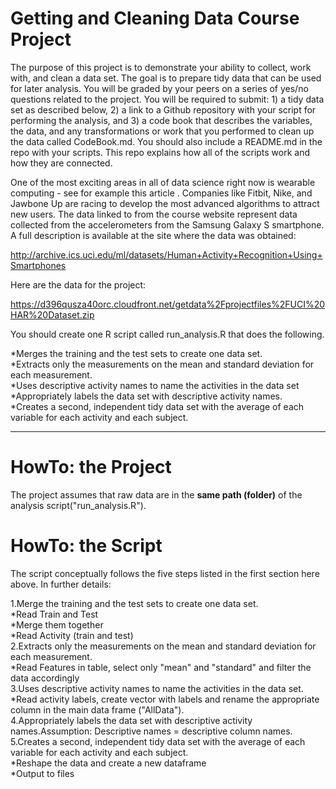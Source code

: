 Getting and Cleaning Data Course Project
========================================================

The purpose of this project is to demonstrate your ability to collect, work with, and clean a data set. The goal is to prepare tidy data that can be used for later analysis. You will be graded by your peers on a series of yes/no questions related to the project. You will be required to submit: 1) a tidy data set as described below, 2) a link to a Github repository with your script for performing the analysis, and 3) a code book that describes the variables, the data, and any transformations or work that you performed to clean up the data called CodeBook.md. You should also include a README.md in the repo with your scripts. This repo explains how all of the scripts work and how they are connected. 

One of the most exciting areas in all of data science right now is wearable computing - see for example this article . Companies like Fitbit, Nike, and Jawbone Up are racing to develop the most advanced algorithms to attract new users. The data linked to from the course website represent data collected from the accelerometers from the Samsung Galaxy S smartphone. A full description is available at the site where the data was obtained:

http://archive.ics.uci.edu/ml/datasets/Human+Activity+Recognition+Using+Smartphones

Here are the data for the project:

https://d396qusza40orc.cloudfront.net/getdata%2Fprojectfiles%2FUCI%20HAR%20Dataset.zip

 You should create one R script called run_analysis.R that does the following. 

*Merges the training and the test sets to create one data set.  
*Extracts only the measurements on the mean and standard deviation for each measurement.   
*Uses descriptive activity names to name the activities in the data set  
*Appropriately labels the data set with descriptive activity names.   
*Creates a second, independent tidy data set with the average of each variable for each activity and each subject.   

----------------------

HowTo: the Project
=============================================================

The project assumes that raw data  are in the **same path (folder)** of the analysis script("run_analysis.R").


HowTo: the Script
=============================================================

The script conceptually follows the five steps listed in the first section here above. In further details:

1.Merge the training and the test sets to create one data set.  
  *Read Train and Test  
  *Merge them together  
  *Read Activity (train and test)    
2.Extracts only the measurements on the mean and standard deviation for each measurement.  
  *Read Features in table, select only "mean" and "standard" and filter the data accordingly  
3.Uses descriptive activity names to name the activities in the data set.    
  *Read activity labels, create vector with labels and rename the appropriate column in the main data frame ("AllData").  
4.Appropriately labels the data set with descriptive activity names.Assumption: Descriptive names = descriptive column names.    
5.Creates a second, independent tidy data set with the average of each variable for each activity and each subject.    
  *Reshape the data and create a new dataframe  
  *Output to files  

